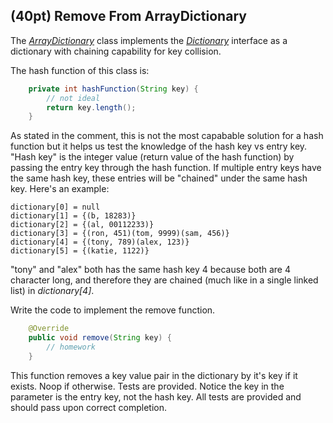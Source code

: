 ## (40pt) Remove From ArrayDictionary

The [*ArrayDictionary*](https://github.com/pdgetrf/CSS143B-2020Fall-homework6/blob/master/src/main/java/Problem1/ArrayDictionary.java) class implements the [*Dictionary*](https://github.com/pdgetrf/CSS143B-2020Fall-homework6/blob/master/src/main/java/Problem1/Dictionary.java) interface as a dictionary with chaining capability for key collision. 

The hash function of this class is:

```java
    private int hashFunction(String key) {
        // not ideal
        return key.length();
    }
```

As stated in the comment, this is not the most capabable solution for a hash function but it helps us test the knowledge of the hash key vs entry key. "Hash key" is the integer value (return value of the hash function) by passing the entry key through the hash function. If multiple entry keys have the same hash key, these entries will be "chained" under the same hash key. Here's an example:

```
dictionary[0] = null
dictionary[1] = {(b, 18283)}
dictionary[2] = {(al, 00112233)}
dictionary[3] = {(ron, 451)(tom, 9999)(sam, 456)}
dictionary[4] = {(tony, 789)(alex, 123)}
dictionary[5] = {(katie, 1122)}
```

"tony" and "alex" both has the same hash key 4 because both are 4 character long, and therefore they are chained (much like in a single linked list) in *dictionary[4]*.

Write the code to implement the remove function.

```java
    @Override
    public void remove(String key) {
        // homework
    }
```

This function removes a key value pair in the dictionary by it's key if it exists. Noop if otherwise. Tests are provided. Notice the key in the parameter is the entry key, not the hash key. All tests are provided and should pass upon correct completion. 

